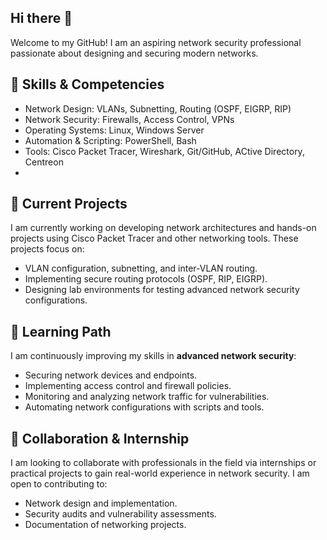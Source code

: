 ## Hi there 👋
Welcome to my GitHub! I am an aspiring network security professional passionate about designing and securing modern networks.
## 💼 Skills & Competencies
- Network Design: VLANs, Subnetting, Routing (OSPF, EIGRP, RIP)
- Network Security: Firewalls, Access Control, VPNs
- Operating Systems: Linux, Windows Server
- Automation & Scripting: PowerShell, Bash
- Tools: Cisco Packet Tracer, Wireshark, Git/GitHub, ACtive Directory, Centreon
- 
## 🔭 Current Projects
I am currently working on developing network architectures and hands-on projects using Cisco Packet Tracer and other networking tools. These projects focus on:

- VLAN configuration, subnetting, and inter-VLAN routing.
- Implementing secure routing protocols (OSPF, RIP, EIGRP).
- Designing lab environments for testing advanced network security configurations.
 
## 🌱 Learning Path
I am continuously improving my skills in **advanced network security**:

- Securing network devices and endpoints.
- Implementing access control and firewall policies.
- Monitoring and analyzing network traffic for vulnerabilities.
- Automating network configurations with scripts and tools.

## 👯 Collaboration & Internship
I am looking to collaborate with professionals in the field via internships or practical projects to gain real-world experience in network security. I am open to contributing to:

- Network design and implementation.
- Security audits and vulnerability assessments.
- Documentation of networking projects.
<!--
**c911K/c911k** is a ✨ _special_ ✨ repository because its `README.md` (this file) appears on your GitHub profile.

Here are some ideas to get you started:

- 🔭 I’m currently working on ...
- 🌱 I’m currently learning ...
- 👯 I’m looking to collaborate on ...
- 🤔 I’m looking for help with ...
- 💬 Ask me about ...
- 📫 How to reach me: ...
- 😄 Pronouns: ...
- ⚡ Fun fact: ...
-->
